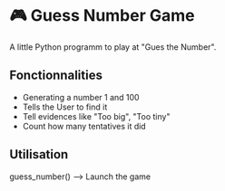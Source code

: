 # 🎮 Guess Number Game

A little Python programm to play at "Gues the Number".

## Fonctionnalities
- Generating a number 1 and 100
- Tells the User to find it
- Tell evidences like "Too big", "Too tiny"
- Count how many tentatives it did

## Utilisation

guess_number() --> Launch the game